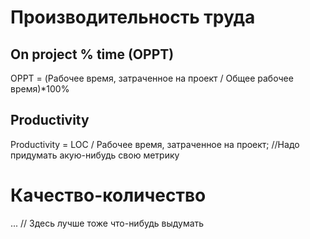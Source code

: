 # Производительность труда
## On project % time (OPPT)
OPPT = (Рабочее время, затраченное на проект / Общее рабочее время)*100%
## Productivity
Productivity = LOC / Рабочее время, затраченное на проект;
//Надо придумать акую-нибудь свою метрику
# Качество-количество
...
// Здесь лучше тоже что-нибудь выдумать
